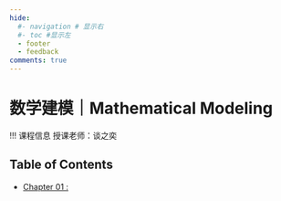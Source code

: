 ```yaml
---
hide:
  #- navigation # 显示右
  #- toc #显示左
  - footer
  - feedback
comments: true
---   
```


# 数学建模｜Mathematical Modeling

!!! 课程信息
	授课老师：谈之奕

## Table of Contents

- [Chapter 01 : ]()